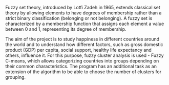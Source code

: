 Fuzzy set theory, introduced by Lotfi Zadeh in 1965, extends classical set theory by allowing elements to have degrees of membership rather than a strict binary classification (belonging or not belonging). A fuzzy set is characterized by a membership function that assigns each element a value between 0 and 1, representing its degree of membership.

The aim of the project is to study happiness in different countries around the world and to understand how different factors, such as gross domestic product (GDP) per capita, social support, healthy life expectancy and others, influence it. For this purpose, fuzzy cluster analysis is used - Fuzzy C-means, which allows categorizing countries into groups depending on their common characteristics. The program has an additional task as an extension of the algorithm to be able to choose the number of clusters for grouping.
